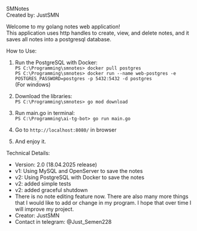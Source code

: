 SMNotes                       
Created by: JustSMN

Welcome to my golang notes web application!  
This application uses http handles to create, view, and delete notes, and it saves all notes into a postgresql database.

How to Use:
1. Run the PostgreSQL with Docker:\
   `PS C:\Programming\smnotes> docker pull postgres` \
   `PS C:\Programming\smnotes> docker run --name web-postgres -e POSTGRES_PASSWORD=postgres -p 5432:5432 -d postgres` \
   (For windows)
    
2. Download the libraries:\
   `PS C:\Programming\smnotes> go mod download`

3. Run main.go in terminal:\
   `PS C:\Programming\ai-tg-bot> go run main.go`

4. Go to `http://localhost:8080/` in browser

5. And enjoy it.


Technical Details:
- Version: 2.0 (18.04.2025 release)
- v1: Using MySQL and OpenServer to save the notes
- v2: Using PostgreSQL with Docker to save the notes 
- v2: added simple tests 
- v2: added graceful shutdown
- There is no note editing feature now. There are also many more things that I would like to add or change in my program. I hope that over time I will improve my project.
- Creator: JustSMN
- Contact in telegram: @Just_Semen228
